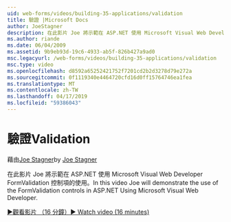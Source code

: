 ```yaml
---
uid: web-forms/videos/building-35-applications/validation
title: 驗證 |Microsoft Docs
author: JoeStagner
description: 在此影片 Joe 將示範在 ASP.NET 使用 Microsoft Visual Web Developer FormValidation 控制項的使用。
ms.author: riande
ms.date: 06/04/2009
ms.assetid: 9b9eb93d-19c6-4933-ab5f-826b427a9ad0
msc.legacyurl: /web-forms/videos/building-35-applications/validation
msc.type: video
ms.openlocfilehash: d8592a65252421752f7201cd2b2d3278d79e272a
ms.sourcegitcommit: 0f1119340e4464720cfd16d0ff15764746ea1fea
ms.translationtype: MT
ms.contentlocale: zh-TW
ms.lasthandoff: 04/17/2019
ms.locfileid: "59386043"
---
```

# <a name="validation"></a><span data-ttu-id="3adf5-103">驗證</span><span class="sxs-lookup"><span data-stu-id="3adf5-103">Validation</span></span>

<span data-ttu-id="3adf5-104">藉由[Joe Stagner](https://github.com/JoeStagner)</span><span class="sxs-lookup"><span data-stu-id="3adf5-104">by [Joe Stagner](https://github.com/JoeStagner)</span></span>

<span data-ttu-id="3adf5-105">在此影片 Joe 將示範在 ASP.NET 使用 Microsoft Visual Web Developer FormValidation 控制項的使用。</span><span class="sxs-lookup"><span data-stu-id="3adf5-105">In this video Joe will demonstrate the use of the FormValidation controls in ASP.NET Using Microsoft Visual Web Developer.</span></span>

[<span data-ttu-id="3adf5-106">&#9654;觀看影片 （16 分鐘）</span><span class="sxs-lookup"><span data-stu-id="3adf5-106">&#9654; Watch video (16 minutes)</span></span>](https://channel9.msdn.com/Blogs/ASP-NET-Site-Videos/validation)
